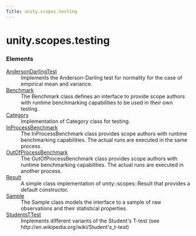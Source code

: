 ```yaml
---
Title: unity.scopes.testing
---
```


# unity.scopes.testing

<h3>Elements</h3>
<dl>

<dt><a href="unity.scopes.testing.AndersonDarlingTest.md">AndersonDarlingTest</a></dt><dd>Implements the Anderson-Darling test for normality for the case of empirical mean and variance.  
</dd>

<dt><a href="unity.scopes.testing.Benchmark.md">Benchmark</a></dt><dd>The Benchmark class defines an interface to provide scope authors with runtime benchmarking capabilities to be used in their own testing.  
</dd>

<dt><a href="unity.scopes.testing.Category.md">Category</a></dt><dd>Implementation of Category class for testing.  
</dd>

<dt><a href="unity.scopes.testing.InProcessBenchmark.md">InProcessBenchmark</a></dt><dd>The InProcessBenchmark class provides scope authors with runtime benchmarking capabilities. The actual runs are executed in the same process.  
</dd>

<dt><a href="unity.scopes.testing.OutOfProcessBenchmark.md">OutOfProcessBenchmark</a></dt><dd>The OutOfProcessBenchmark class provides scope authors with runtime benchmarking capabilities. The actual runs are executed in another process.  
</dd>

<dt><a href="unity.scopes.testing.Result.md">Result</a></dt><dd>A simple class implementation of unity::scopes::Result that provides a default constructor.  
</dd>

<dt><a href="unity.scopes.testing.Sample.md">Sample</a></dt><dd>The Sample class models the interface to a sample of raw observations and their statistical properties.  
</dd>

<dt><a href="unity.scopes.testing.StudentsTTest.md">StudentsTTest</a></dt><dd>Implements different variants of the Student's T-test (see http://en.wikipedia.org/wiki/Student's_t-test)  
</dd>

</dl>
